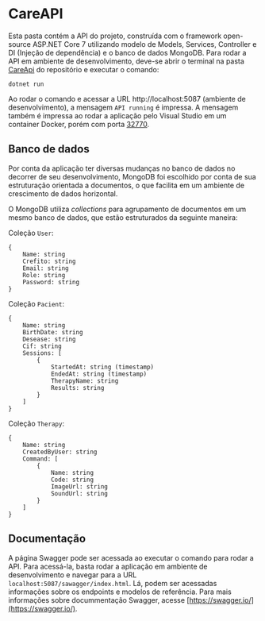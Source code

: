 # CareAPI

Esta pasta contém a API do projeto, construída com o framework open-source ASP.NET Core 7 utilizando modelo de Models, Services, Controller e DI (Injeção de dependência) e o banco de dados MongoDB. Para rodar a API em ambiente de desenvolvimento, deve-se abrir o terminal na pasta [CareApi](../CareApi/) do repositório e executar o comando:

```
dotnet run
```

Ao rodar o comando e acessar a URL http://localhost:5087 (ambiente de desenvolvimento), a mensagem `API running` é impressa. A mensagem também é impressa ao rodar a aplicação pelo Visual Studio em um container Docker, porém com porta [32770](https://localhost:32770/).

## Banco de dados

Por conta da aplicação ter diversas mudanças no banco de dados no decorrer de seu desenvolvimento, MongoDB foi escolhido por conta de sua estruturação orientada a documentos, o que facilita em um ambiente de crescimento de dados horizontal.

O MongoDB utiliza _collections_ para agrupamento de documentos em um mesmo banco de dados, que estão estruturados da seguinte maneira:

Coleção `User`:

```
{
    Name: string
    Crefito: string
    Email: string
    Role: string
    Password: string
}
```

Coleção `Pacient`:

```
{
    Name: string
    BirthDate: string
    Desease: string
    Cif: string
    Sessions: [
        {
            StartedAt: string (timestamp)
            EndedAt: string (timestamp)
            TherapyName: string
            Results: string
        }
    ]
}
```

Coleção `Therapy`:

```
{
    Name: string
    CreatedByUser: string
    Command: [
        {
            Name: string
            Code: string
            ImageUrl: string
            SoundUrl: string
        }
    ]
}
```

## Documentação

A página Swagger pode ser acessada ao executar o comando para rodar a API. Para acessá-la, basta rodar a aplicação em ambiente de desenvolvimento e navegar para a URL `localhost:5087/sawagger/index.html`. Lá, podem ser acessadas informações sobre os endpoints e modelos de referência. Para mais informações sobre docummentação Swagger, acesse [https://swagger.io/](https://swagger.io/).

